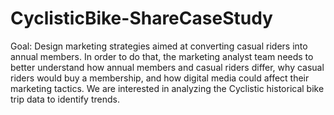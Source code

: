 # CyclisticBike-ShareCaseStudy

Goal: Design marketing strategies aimed at converting casual riders into annual members. In order to
do that, the marketing analyst team needs to better understand how annual members and casual riders differ, why
casual riders would buy a membership, and how digital media could affect their marketing tactics. We are
interested in analyzing the Cyclistic historical bike trip data to identify trends.

